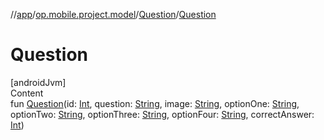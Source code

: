 //[app](../../../index.md)/[op.mobile.project.model](../index.md)/[Question](index.md)/[Question](-question.md)



# Question  
[androidJvm]  
Content  
fun [Question](-question.md)(id: [Int](https://kotlinlang.org/api/latest/jvm/stdlib/kotlin/-int/index.html), question: [String](https://kotlinlang.org/api/latest/jvm/stdlib/kotlin/-string/index.html), image: [String](https://kotlinlang.org/api/latest/jvm/stdlib/kotlin/-string/index.html), optionOne: [String](https://kotlinlang.org/api/latest/jvm/stdlib/kotlin/-string/index.html), optionTwo: [String](https://kotlinlang.org/api/latest/jvm/stdlib/kotlin/-string/index.html), optionThree: [String](https://kotlinlang.org/api/latest/jvm/stdlib/kotlin/-string/index.html), optionFour: [String](https://kotlinlang.org/api/latest/jvm/stdlib/kotlin/-string/index.html), correctAnswer: [Int](https://kotlinlang.org/api/latest/jvm/stdlib/kotlin/-int/index.html))  




